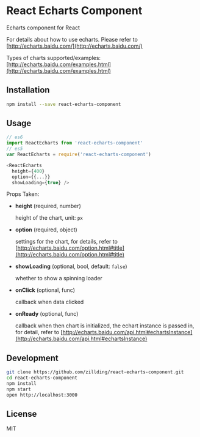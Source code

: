 # React Echarts Component

Echarts component for React

For details about how to use echarts. Please refer to [http://echarts.baidu.com/](http://echarts.baidu.com/)

Types of charts supported/examples: [http://echarts.baidu.com/examples.html](http://echarts.baidu.com/examples.html)

## Installation

```bash
npm install --save react-echarts-component
```

## Usage

```js
// es6
import ReactEcharts from 'react-echarts-component'
// es5
var ReactEcharts = require('react-echarts-component')

<ReactEcharts
  height={400}
  option={{...}}
  showLoading={true} />
```

Props Taken:

+ __height__ (required, number)

  height of the chart, unit: `px`

+ __option__ (required, object)

  settings for the chart, for details, refer to [http://echarts.baidu.com/option.html#title](http://echarts.baidu.com/option.html#title)

+ __showLoading__ (optional, bool, default: `false`)

  whether to show a spinning loader

+ __onClick__ (optional, func)

  callback when data clicked

+ __onReady__ (optional, func)

  callback when then chart is initialized, the echart instance is passed in, for detail, refer to [http://echarts.baidu.com/api.html#echartsInstance](http://echarts.baidu.com/api.html#echartsInstance)

## Development

```bash
git clone https://github.com/zillding/react-echarts-component.git
cd react-echarts-component
npm install
npm start
open http://localhost:3000
```

## License

MIT
